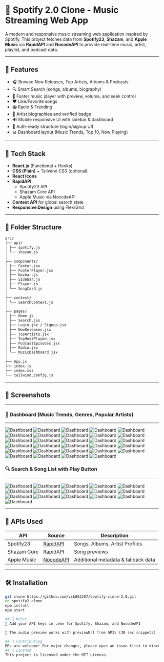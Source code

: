 # 🎵 Spotify 2.0 Clone - Music Streaming Web App

A modern and responsive music streaming web application inspired by Spotify. This project fetches data from **Spotify23**, **Shazam**, and **Apple Music** via **RapidAPI** and **NocodeAPI** to provide real-time music, artist, playlist, and podcast data.

---

## 🚀 Features

- 🎧 Browse New Releases, Top Artists, Albums & Podcasts  
- 🔍 Smart Search (songs, albums, biography)  
- 🎵 Footer music player with preview, volume, and seek control  
- ❤️ Like/Favorite songs  
- 📻 Radio & Trending  
- 🧠 Artist biographies and verified badge  
- 🔊 Mobile responsive UI with sidebar & dashboard  
- 🔐 Auth-ready structure (login/signup UI)  
- 📊 Dashboard layout (Music Trends, Top 10, Now Playing)

---

## 🧪 Tech Stack

- **React.js** (Functional + Hooks)
- **CSS (Plain)** + Tailwind CSS (optional)
- **React Icons**
- **RapidAPI**:
  - Spotify23 API
  - Shazam Core API
  - Apple Music via NocodeAPI
- **Context API** for global search state
- **Responsive Design** using Flex/Grid

---

## 📁 Folder Structure
``` bash
src/
├── api/
│ ├── spotify.js
│ └── shazam.js
│
├── components/
│ ├── Footer.jsx
│ ├── FooterPlayer.jsx
│ ├── Navbar.js
│ ├── Sidebar.js
│ ├── Player.js
│ └── SongCard.js
│
├── context/
│ └── SearchContext.js
│
├── pages/
│ ├── Home.js
│ ├── Search.jsx
│ ├── Login.jsx / Signup.jsx
│ ├── NewReleases.jsx
│ ├── TopArtists.jsx
│ ├── TopMostPlayed.jsx
│ ├── PodcastEpisodes.jsx
│ ├── Radio.jsx
│ └── MusicDashboard.jsx
│
├── App.js
├── index.js
├── index.css
└── tailwind.config.js
```

---

## 📸 Screenshots
---
### 🎼 Dashboard (Music Trends, Genres, Popular Artists)
---
![Dashboard](https://github.com/vik802207/spotify-clone-2.0/blob/main/Screenshot%20(536).png)
![Dashboard](https://github.com/vik802207/spotify-clone-2.0/blob/main/Screenshot%20(537).png)
![Dashboard](https://github.com/vik802207/spotify-clone-2.0/blob/main/Screenshot%20(538).png)
![Dashboard](https://github.com/vik802207/spotify-clone-2.0/blob/main/Screenshot%20(539).png)
![Dashboard](https://github.com/vik802207/spotify-clone-2.0/blob/main/Screenshot%20(540).png)
![Dashboard](https://github.com/vik802207/spotify-clone-2.0/blob/main/Screenshot%20(541).png)
![Dashboard](https://github.com/vik802207/spotify-clone-2.0/blob/main/Screenshot%20(542).png)
![Dashboard](https://github.com/vik802207/spotify-clone-2.0/blob/main/Screenshot%20(543).png)
![Dashboard](https://github.com/vik802207/spotify-clone-2.0/blob/main/Screenshot%20(544).png)
![Dashboard](https://github.com/vik802207/spotify-clone-2.0/blob/main/Screenshot%20(545).png)
![Dashboard](https://github.com/vik802207/spotify-clone-2.0/blob/main/Screenshot%20(546).png)
![Dashboard](https://github.com/vik802207/spotify-clone-2.0/blob/main/Screenshot%20(547).png)
![Dashboard](https://github.com/vik802207/spotify-clone-2.0/blob/main/Screenshot%20(548).png)
![Dashboard](https://github.com/vik802207/spotify-clone-2.0/blob/main/Screenshot%20(549).png)
![Dashboard](https://github.com/vik802207/spotify-clone-2.0/blob/main/Screenshot%20(550).png)
![Dashboard](https://github.com/vik802207/spotify-clone-2.0/blob/main/Screenshot%20(551).png)
![Dashboard](https://github.com/vik802207/spotify-clone-2.0/blob/main/Screenshot%20(552).png)
![Dashboard](https://github.com/vik802207/spotify-clone-2.0/blob/main/Screenshot%20(553).png)
![Dashboard](https://github.com/vik802207/spotify-clone-2.0/blob/main/Screenshot%20(554).png)
![Dashboard](https://github.com/vik802207/spotify-clone-2.0/blob/main/Screenshot%20(555).png)
![Dashboard](https://github.com/vik802207/spotify-clone-2.0/blob/main/Screenshot%20(556).png)
![Dashboard](https://github.com/vik802207/spotify-clone-2.0/blob/main/Screenshot%20(557).png)
![Dashboard](https://github.com/vik802207/spotify-clone-2.0/blob/main/Screenshot%20(558).png)
![Dashboard](https://github.com/vik802207/spotify-clone-2.0/blob/main/Screenshot%20(559).png)
![Dashboard](https://github.com/vik802207/spotify-clone-2.0/blob/main/Screenshot%20(560).png)
![Dashboard](https://github.com/vik802207/spotify-clone-2.0/blob/main/img/Screenshot%20(561).png)
![Dashboard](https://github.com/vik802207/spotify-clone-2.0/blob/main/img/Screenshot%20(562).png)
![Dashboard](https://github.com/vik802207/spotify-clone-2.0/blob/main/img/Screenshot%20(563).png)
![Dashboard](https://github.com/vik802207/spotify-clone-2.0/blob/main/img/Screenshot%20(564).png)
### 🔍 Search & Song List with Play Button
---
![Dashboard](https://github.com/vik802207/spotify-clone-2.0/blob/main/img/Screenshot%20(566).png)
![Dashboard](https://github.com/vik802207/spotify-clone-2.0/blob/main/img/Screenshot%20(567).png)
![Dashboard](https://github.com/vik802207/spotify-clone-2.0/blob/main/img/Screenshot%20(568).png)
![Dashboard](https://github.com/vik802207/spotify-clone-2.0/blob/main/img/Screenshot%20(569).png)
![Dashboard](https://github.com/vik802207/spotify-clone-2.0/blob/main/img/Screenshot%20(570).png)
![Dashboard](https://github.com/vik802207/spotify-clone-2.0/blob/main/img/Screenshot%20(571).png)
![Dashboard](https://github.com/vik802207/spotify-clone-2.0/blob/main/img/Screenshot%20(572).png)
![Dashboard](https://github.com/vik802207/spotify-clone-2.0/blob/main/img/Screenshot%20(573).png)
![Dashboard](https://github.com/vik802207/spotify-clone-2.0/blob/main/img/Screenshot%20(574).png)
![Dashboard](https://github.com/vik802207/spotify-clone-2.0/blob/main/img/Screenshot%20(575).png)
![Dashboard](https://github.com/vik802207/spotify-clone-2.0/blob/main/img/Screenshot%20(576).png)
![Dashboard](https://github.com/vik802207/spotify-clone-2.0/blob/main/img/Screenshot%20(577).png)
![Dashboard](https://github.com/vik802207/spotify-clone-2.0/blob/main/img/Screenshot%20(578).png)
![Dashboard](https://github.com/vik802207/spotify-clone-2.0/blob/main/img/Screenshot%20(579).png)
![Dashboard](https://github.com/vik802207/spotify-clone-2.0/blob/main/img/Screenshot%20(580).png)
![Dashboard](https://github.com/vik802207/spotify-clone-2.0/blob/main/img/Screenshot%20(581).png)

---

## 🔑 APIs Used

| API | Source | Description |
|-----|--------|-------------|
| Spotify23 | [RapidAPI](https://rapidapi.com/Glavier/api/spotify23/) | Songs, Albums, Artist Profiles |
| Shazam Core | [RapidAPI](https://rapidapi.com/apidojo/api/shazam-core/) | Song previews |
| Apple Music | [NocodeAPI](https://nocodeapi.com/) | Additional metadata & fallback data |

---

## 🛠️ Installation

```bash
git clone https://github.com/vik802207/spotify-clone-2.0.git
cd spotify2-clone
npm install
npm start

## 📌 Notes
🔑 Add your API keys in .env for Spotify, Shazam, and NocodeAPI

🧪 The audio preview works with previewUrl from APIs (30 sec snippets)

## 🤝 Contributing
PRs are welcome! For major changes, please open an issue first to discuss what you would like to change.
## 📄 License
This project is licensed under the MIT License.





